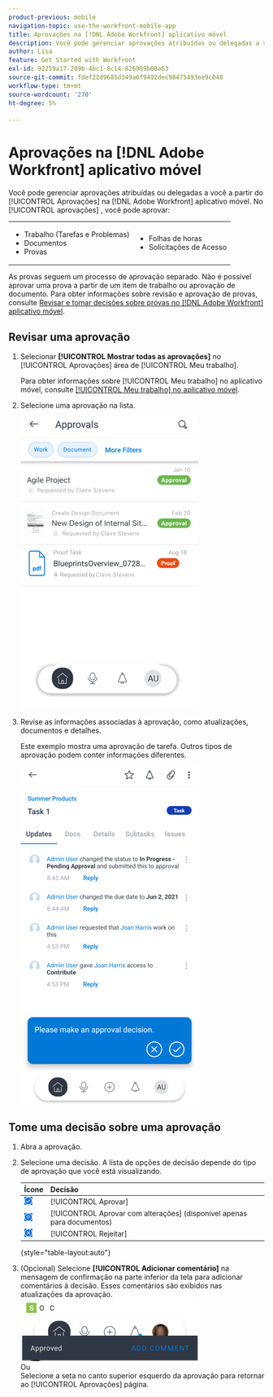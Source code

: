 ```yaml
---
product-previous: mobile
navigation-topic: use-the-workfront-mobile-app
title: Aprovações na [!DNL Adobe Workfront] aplicativo móvel
description: Você pode gerenciar aprovações atribuídas ou delegadas a você a partir do [!UICONTROL Aprovações] na [!DNL Adobe Workfront] aplicativo móvel.
author: Lisa
feature: Get Started with Workfront
exl-id: 92259a17-209b-4bc1-8c14-826969b08a63
source-git-commit: fdef22d9685d349a6f9492dec98475493ee9c048
workflow-type: tm+mt
source-wordcount: '270'
ht-degree: 5%

---
```


# Aprovações na [!DNL Adobe Workfront] aplicativo móvel

Você pode gerenciar aprovações atribuídas ou delegadas a você a partir do [!UICONTROL Aprovações] na [!DNL Adobe Workfront] aplicativo móvel. No [!UICONTROL aprovações] , você pode aprovar:

<table style="table-layout:auto"> 
 <col> 
 <col> 
 <tbody> 
  <tr> 
   <td> 
    <ul> 
     <li>Trabalho (Tarefas e Problemas)</li> 
     <li>Documentos</li> 
     <li>Provas </li> 
    </ul> </td> 
   <td> 
    <ul> 
     <li>Folhas de horas</li> 
     <li>Solicitações de Acesso</li> 
    </ul> </td> 
  </tr> 
 </tbody> 
</table>

As provas seguem um processo de aprovação separado. Não é possível aprovar uma prova a partir de um item de trabalho ou aprovação de documento. Para obter informações sobre revisão e aprovação de provas, consulte [Revisar e tomar decisões sobre provas no [!DNL Adobe Workfront] aplicativo móvel](../../../workfront-basics/mobile-apps/using-the-workfront-mobile-app/work-with-proofs-in-mobile-app.md).

## Revisar uma aprovação

1. Selecionar **[!UICONTROL Mostrar todas as aprovações]** no [!UICONTROL Aprovações] área de [!UICONTROL Meu trabalho].

   Para obter informações sobre [!UICONTROL Meu trabalho] no aplicativo móvel, consulte [[!UICONTROL Meu trabalho] no aplicativo móvel](../../../workfront-basics/mobile-apps/using-the-workfront-mobile-app/my-work-section-mobile.md).

1. Selecione uma aprovação na lista.

   ![Lista de aprovações no aplicativo móvel](assets/mobile-approvals-adobe-350x574.png)

1. Revise as informações associadas à aprovação, como atualizações, documentos e detalhes.

   Este exemplo mostra uma aprovação de tarefa. Outros tipos de aprovação podem conter informações diferentes.

   ![Exemplo de aprovação de tarefa](assets/mobile-taskapproval-350x664.png)

## Tome uma decisão sobre uma aprovação

1. Abra a aprovação.
1. Selecione uma decisão. A lista de opções de decisão depende do tipo de aprovação que você está visualizando.

   | Ícone | Decisão |
   |---|---|
   | ![Aprovar prova da tarefa](assets/mobile-approveprooffromtask.png) | [!UICONTROL Aprovar] |
   | ![Aprovar prova com alterações da tarefa](assets/mobile-approveproofwithcommentsfromtask.png) | [!UICONTROL Aprovar com alterações] (disponível apenas para documentos) |
   | ![Rejeitar prova da tarefa](assets/mobile-rejectprooffromtask.png) | [!UICONTROL Rejeitar] |

   {style=&quot;table-layout:auto&quot;}

1. (Opcional) Selecione **[!UICONTROL Adicionar comentário]** na mensagem de confirmação na parte inferior da tela para adicionar comentários à decisão. Esses comentários são exibidos nas atualizações da aprovação.\
   ![Adicionar comentário](assets/mobile-addcommenttoapproval-350x123.png)\
   Ou\
   Selecione a seta no canto superior esquerdo da aprovação para retornar ao [!UICONTROL Aprovações] página.
